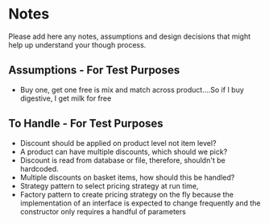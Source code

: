 # Notes

Please add here any notes, assumptions and design decisions that might help up understand your though process.

## Assumptions - For Test Purposes
- Buy one, get one free is mix and match across product....So if I buy digestive, I get milk for free

## To Handle - For Test Purposes
- Discount should be applied on product level not item level?
- A product can have multiple discounts, which should we pick? 
- Discount is read from database or file, therefore, shouldn't be hardcoded.
- Multiple discounts on basket items, how should this be handled?
- Strategy pattern to select pricing strategy at run time, 
- Factory pattern to create pricing strategy on the fly because the implementation of an interface is expected to change frequently and the constructor only requires a handful of parameters